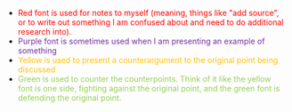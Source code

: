 - <span style="color:rgb(255, 0, 0)">Red font is used for notes to myself (meaning, things like "add source", or to write out something I am confused about and need to do additional research into).</span>
- <span style="color:rgb(112, 48, 160)">Purple font is sometimes used when I am presenting an example of something </span>
- <span style="color:rgb(255, 192, 0)">Yellow is used to present a counterargument to the original point being discussed</span>
- <span style="color:rgb(146, 208, 80)">Green is used to counter the counterpoints. Think of it like the yellow font is one side, fighting against the original point, and the green font is defending the original point.</span>